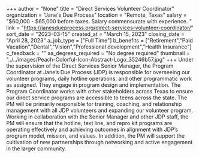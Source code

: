 +++
author = "None"
title = "Direct Services Volunteer Coordinator"
organization = "Jane's Due Process"
location = "Remote, Texas"
salary = "$60,000 - $65,000 before taxes. Salary commensurate with experience. "
link = "https://janesdueprocess.org/direct-services-volunteer-coordinator/"
sort_date = "2023-03-15"
created_at = "March 15, 2023"
closing_date = "April 28, 2023"
a_job_type = ["Full Time"]
b_benefits = ["Retirement","Paid Vacation","Dental","Vision","Professional development","Health Insurance"]
c_feedback = ""
aa_degrees_required = "No degree required"
thumbnail = "../../images/Peach-Colorful-Icon-Abstract-Logo_35246b57.jpg"
+++
Under the supervision of the Direct Services Senior Manager, the Program Coordinator at Jane’s Due Process (JDP) is responsible for overseeing our volunteer programs, daily hotline operations, and other programmatic work as assigned. They engage in program design and implementation. The Program Coordinator works with other stakeholders across Texas to ensure our direct service programs are accessible to teens across the state. The PM will be primarily responsible for training, coaching, and relationship management with all JDP volunteers and expanding our volunteer program. Working in collaboration with the Senior Manager and other JDP staff, the PM will ensure that the hotline, text line, and repro kit programs are operating effectively and achieving outcomes in alignment with JDP’s program model, mission, and values. In addition, the PM will support the cultivation of new partnerships through networking and active engagement in the larger community. 